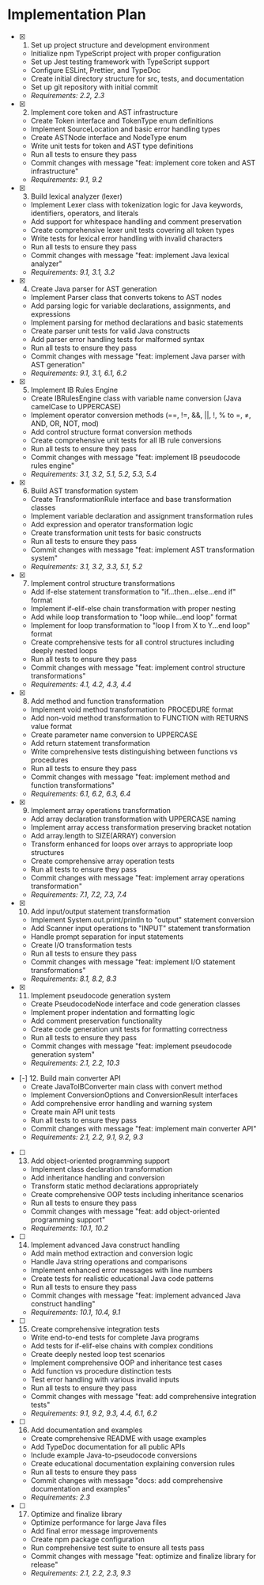 # Implementation Plan

- [x] 1. Set up project structure and development environment
  - Initialize npm TypeScript project with proper configuration
  - Set up Jest testing framework with TypeScript support
  - Configure ESLint, Prettier, and TypeDoc
  - Create initial directory structure for src, tests, and documentation
  - Set up git repository with initial commit
  - _Requirements: 2.2, 2.3_

- [x] 2. Implement core token and AST infrastructure
  - Create Token interface and TokenType enum definitions
  - Implement SourceLocation and basic error handling types
  - Create ASTNode interface and NodeType enum
  - Write unit tests for token and AST type definitions
  - Run all tests to ensure they pass
  - Commit changes with message "feat: implement core token and AST infrastructure"
  - _Requirements: 9.1, 9.2_

- [x] 3. Build lexical analyzer (lexer)
  - Implement Lexer class with tokenization logic for Java keywords, identifiers, operators, and literals
  - Add support for whitespace handling and comment preservation
  - Create comprehensive lexer unit tests covering all token types
  - Write tests for lexical error handling with invalid characters
  - Run all tests to ensure they pass
  - Commit changes with message "feat: implement Java lexical analyzer"
  - _Requirements: 9.1, 3.1, 3.2_

- [x] 4. Create Java parser for AST generation
  - Implement Parser class that converts tokens to AST nodes
  - Add parsing logic for variable declarations, assignments, and expressions
  - Implement parsing for method declarations and basic statements
  - Create parser unit tests for valid Java constructs
  - Add parser error handling tests for malformed syntax
  - Run all tests to ensure they pass
  - Commit changes with message "feat: implement Java parser with AST generation"
  - _Requirements: 9.1, 3.1, 6.1, 6.2_

- [x] 5. Implement IB Rules Engine
  - Create IBRulesEngine class with variable name conversion (Java camelCase to UPPERCASE)
  - Implement operator conversion methods (==, !=, &&, ||, !, % to =, ≠, AND, OR, NOT, mod)
  - Add control structure format conversion methods
  - Create comprehensive unit tests for all IB rule conversions
  - Run all tests to ensure they pass
  - Commit changes with message "feat: implement IB pseudocode rules engine"
  - _Requirements: 3.1, 3.2, 5.1, 5.2, 5.3, 5.4_

- [x] 6. Build AST transformation system
  - Create TransformationRule interface and base transformation classes
  - Implement variable declaration and assignment transformation rules
  - Add expression and operator transformation logic
  - Create transformation unit tests for basic constructs
  - Run all tests to ensure they pass
  - Commit changes with message "feat: implement AST transformation system"
  - _Requirements: 3.1, 3.2, 3.3, 5.1, 5.2_

- [x] 7. Implement control structure transformations
  - Add if-else statement transformation to "if...then...else...end if" format
  - Implement if-elif-else chain transformation with proper nesting
  - Add while loop transformation to "loop while...end loop" format
  - Implement for loop transformation to "loop I from X to Y...end loop" format
  - Create comprehensive tests for all control structures including deeply nested loops
  - Run all tests to ensure they pass
  - Commit changes with message "feat: implement control structure transformations"
  - _Requirements: 4.1, 4.2, 4.3, 4.4_

- [x] 8. Add method and function transformation
  - Implement void method transformation to PROCEDURE format
  - Add non-void method transformation to FUNCTION with RETURNS value format
  - Create parameter name conversion to UPPERCASE
  - Add return statement transformation
  - Write comprehensive tests distinguishing between functions vs procedures
  - Run all tests to ensure they pass
  - Commit changes with message "feat: implement method and function transformations"
  - _Requirements: 6.1, 6.2, 6.3, 6.4_

- [x] 9. Implement array operations transformation
  - Add array declaration transformation with UPPERCASE naming
  - Implement array access transformation preserving bracket notation
  - Add array.length to SIZE(ARRAY) conversion
  - Transform enhanced for loops over arrays to appropriate loop structures
  - Create comprehensive array operation tests
  - Run all tests to ensure they pass
  - Commit changes with message "feat: implement array operations transformation"
  - _Requirements: 7.1, 7.2, 7.3, 7.4_

- [x] 10. Add input/output statement transformation
  - Implement System.out.print/println to "output" statement conversion
  - Add Scanner input operations to "INPUT" statement transformation
  - Handle prompt separation for input statements
  - Create I/O transformation tests
  - Run all tests to ensure they pass
  - Commit changes with message "feat: implement I/O statement transformations"
  - _Requirements: 8.1, 8.2, 8.3_

- [x] 11. Implement pseudocode generation system
  - Create PseudocodeNode interface and code generation classes
  - Implement proper indentation and formatting logic
  - Add comment preservation functionality
  - Create code generation unit tests for formatting correctness
  - Run all tests to ensure they pass
  - Commit changes with message "feat: implement pseudocode generation system"
  - _Requirements: 2.1, 2.2, 10.3_

- [-] 12. Build main converter API
  - Create JavaToIBConverter main class with convert method
  - Implement ConversionOptions and ConversionResult interfaces
  - Add comprehensive error handling and warning system
  - Create main API unit tests
  - Run all tests to ensure they pass
  - Commit changes with message "feat: implement main converter API"
  - _Requirements: 2.1, 2.2, 9.1, 9.2, 9.3_

- [ ] 13. Add object-oriented programming support
  - Implement class declaration transformation
  - Add inheritance handling and conversion
  - Transform static method declarations appropriately
  - Create comprehensive OOP tests including inheritance scenarios
  - Run all tests to ensure they pass
  - Commit changes with message "feat: add object-oriented programming support"
  - _Requirements: 10.1, 10.2_

- [ ] 14. Implement advanced Java construct handling
  - Add main method extraction and conversion logic
  - Handle Java string operations and comparisons
  - Implement enhanced error messages with line numbers
  - Create tests for realistic educational Java code patterns
  - Run all tests to ensure they pass
  - Commit changes with message "feat: implement advanced Java construct handling"
  - _Requirements: 10.1, 10.4, 9.1_

- [ ] 15. Create comprehensive integration tests
  - Write end-to-end tests for complete Java programs
  - Add tests for if-elif-else chains with complex conditions
  - Create deeply nested loop test scenarios
  - Implement comprehensive OOP and inheritance test cases
  - Add function vs procedure distinction tests
  - Test error handling with various invalid inputs
  - Run all tests to ensure they pass
  - Commit changes with message "feat: add comprehensive integration tests"
  - _Requirements: 9.1, 9.2, 9.3, 4.4, 6.1, 6.2_

- [ ] 16. Add documentation and examples
  - Create comprehensive README with usage examples
  - Add TypeDoc documentation for all public APIs
  - Include example Java-to-pseudocode conversions
  - Create educational documentation explaining conversion rules
  - Run all tests to ensure they pass
  - Commit changes with message "docs: add comprehensive documentation and examples"
  - _Requirements: 2.3_

- [ ] 17. Optimize and finalize library
  - Optimize performance for large Java files
  - Add final error message improvements
  - Create npm package configuration
  - Run comprehensive test suite to ensure all tests pass
  - Commit changes with message "feat: optimize and finalize library for release"
  - _Requirements: 2.1, 2.2, 2.3, 9.3_